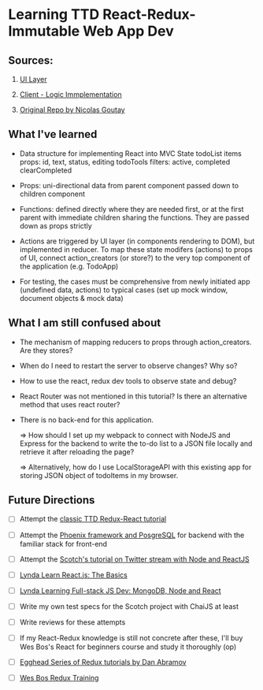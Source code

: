 # Learning TTD React-Redux-Immutable Web App Dev

## Sources:

1. [UI Layer](http://www.theodo.fr/blog/2016/03/getting-started-with-react-redux-and-immutable-a-test-driven-tutorial-part-1/)

2. [Client - Logic Immplementation](http://www.theodo.fr/blog/2016/03/getting-started-with-react-redux-and-immutable-a-test-driven-tutorial-part-2/)

3. [Original Repo by Nicolas Goutay](https://github.com/phacks/redux-todomvc)
## What I've learned

- Data structure for implementing React into MVC
    State
      todoList
        items
          props: id, text, status, editing
      todoTools
        filters: active, completed
        clearCompleted

- Props: uni-directional data from parent component passed down to children component
- Functions: defined directly where they are needed first, or at the first parent with immediate children sharing the functions. They are passed down as props strictly
- Actions are triggered by UI layer (in components rendering to DOM), but implemented in reducer. To map these state modifers (actions) to props of UI, connect action_creators (or store?) to the very top component of the application (e.g. TodoApp)
- For testing, the cases must be comprehensive from newly initiated app (undefined data, actions) to typical cases (set up mock window, document objects & mock data)

## What I am still confused about

- The mechanism of mapping reducers to props through action_creators. Are they stores?
- When do I need to restart the server to observe changes? Why so?
- How to use the react, redux dev tools to observe state and debug?
- React Router was not mentioned in this tutorial? Is there an alternative method that uses react router?
- There is no back-end for this application.

  => How should I set up my webpack to connect with NodeJS and Express for the backend to write the to-do list to a JSON file locally and retrieve it after reloading the page?

  => Alternatively, how do I use LocalStorageAPI with this existing app for storing JSON object of todoItems in my browser.

## Future Directions

- [ ] Attempt the [classic TTD Redux-React tutorial](http://teropa.info/blog/2015/09/10/full-stack-redux-tutorial.html)
- [ ] Attempt the [Phoenix framework and PosgreSQL](https://blog.diacode.com/trello-clone-with-phoenix-and-react-pt-1) for backend with the familiar stack for front-end
- [ ] Attempt the [Scotch's tutorial on Twitter stream with Node and ReactJS](https://scotch.io/tutorials/build-a-real-time-twitter-stream-with-node-and-react-js)
- [ ] [Lynda Learn React.js: The Basics](https://www.lynda.com/React.js-tutorials/Up-Running-React.js/379264-2.html)
- [ ] [Lynda Learning Full-stack JS Dev: MongoDB, Node and React](https://www.lynda.com/Express-js-tutorials/Learning-Full-Stack-JavaScript-Development-MongoDB-Node-React/533304-2.html)
- [ ] Write my own test specs for the Scotch project with ChaiJS at least
- [ ] Write reviews for these attempts
- [ ] If my React-Redux knowledge is still not concrete after these, I'll buy Wes Bos's React for beginners course and study it thoroughly (op)
- [ ] [Egghead Series of Redux tutorials by Dan Abramov](https://egghead.io/courses/getting-started-with-redux)
- [ ] [Wes Bos Redux Training](https://learnredux.com/)



